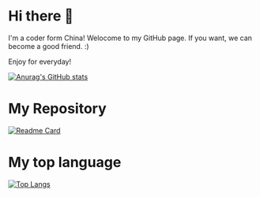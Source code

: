 # Hi there 👋
I'm a coder form China!
Welocome to my GitHub page.
If you want, we can become a good friend. :)

Enjoy for everyday!

[![Anurag's GitHub stats](https://github-readme-stats.vercel.app/api?username=whitecat346&count_private=true&show_icons=true&theme=highcontrast)](https://github.com/anuraghazra/github-readme-stats)

# My Repository
[![Readme Card](https://github-readme-stats.vercel.app/api/pin/?username=whitecat346&repo=QQBot-Code-for-go-cqhttp)](https://github.com/anuraghazra/github-readme-stats)

# My top language
[![Top Langs](https://github-readme-stats.vercel.app/api/top-langs/?username=whitecat346)](https://github.com/anuraghazra/github-readme-stats)
